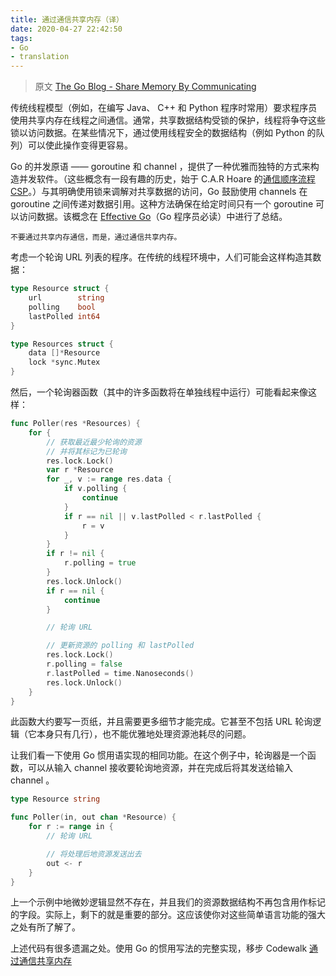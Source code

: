```yaml
---
title: 通过通信共享内存（译）
date: 2020-04-27 22:42:50
tags:
- Go
- translation
---
```


> 原文 [The Go Blog - Share Memory By Communicating](https://blog.golang.org/codelab-share)

<!--more-->

传统线程模型（例如，在编写 Java、 C++ 和 Python 程序时常用）要求程序员使用共享内存在线程之间通信。通常，共享数据结构受锁的保护，线程将争夺这些锁以访问数据。在某些情况下，通过使用线程安全的数据结构（例如 Python 的队列）可以使此操作变得更容易。

Go 的并发原语 —— goroutine 和 channel ，提供了一种优雅而独特的方式来构造并发软件。（这些概念有一段有趣的历史，始于 C.A.R Hoare 的[通信顺序流程 CSP](http://www.usingcsp.com/)。）与其明确使用锁来调解对共享数据的访问，Go 鼓励使用 channels 在 goroutine 之间传递对数据引用。这种方法确保在给定时间只有一个 goroutine 可以访问数据。该概念在 [Effective Go](https://golang.org/doc/effective_go.html)（Go 程序员必读）中进行了总结。

`不要通过共享内存通信，而是，通过通信共享内存。`

考虑一个轮询 URL 列表的程序。在传统的线程环境中，人们可能会这样构造其数据：

```go
type Resource struct {
    url        string
    polling    bool
    lastPolled int64
}

type Resources struct {
    data []*Resource
    lock *sync.Mutex
}
```

然后，一个轮询器函数（其中的许多函数将在单独线程中运行）可能看起来像这样：

```go
func Poller(res *Resources) {
    for {
        // 获取最近最少轮询的资源
        // 并将其标记为已轮询
        res.lock.Lock()
        var r *Resource
        for _, v := range res.data {
            if v.polling {
                continue
            }
            if r == nil || v.lastPolled < r.lastPolled {
                r = v
            }
        }
        if r != nil {
            r.polling = true
        }
        res.lock.Unlock()
        if r == nil {
            continue
        }

        // 轮询 URL

        // 更新资源的 polling 和 lastPolled
        res.lock.Lock()
        r.polling = false
        r.lastPolled = time.Nanoseconds()
        res.lock.Unlock()
    }
}
```

此函数大约要写一页纸，并且需要更多细节才能完成。它甚至不包括 URL 轮询逻辑（它本身只有几行），也不能优雅地处理资源池耗尽的问题。

让我们看一下使用 Go 惯用语实现的相同功能。在这个例子中，轮询器是一个函数，可以从输入 channel 接收要轮询地资源，并在完成后将其发送给输入 channel 。

```go
type Resource string

func Poller(in, out chan *Resource) {
    for r := range in {
        // 轮询 URL

        // 将处理后地资源发送出去
        out <- r
    }
}
```

上一个示例中地微妙逻辑显然不存在，并且我们的资源数据结构不再包含用作标记的字段。实际上，剩下的就是重要的部分。这应该使你对这些简单语言功能的强大之处有所了解了。

上述代码有很多遗漏之处。使用 Go 的惯用写法的完整实现，移步 Codewalk [通过通信共享内存](https://golang.org/doc/codewalk/sharemem/)
